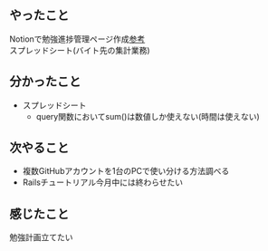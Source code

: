 ## やったこと
Notionで勉強進捗管理ページ作成[参考](https://www.ichimonji-san.com/how-to-set-private-okr-with-notion/)  
スプレッドシート(バイト先の集計業務)
## 分かったこと
- スプレッドシート
  - query関数においてsum()は数値しか使えない(時間は使えない)
## 次やること
- 複数GitHubアカウントを1台のPCで使い分ける方法調べる
- Railsチュートリアル今月中には終わらせたい
## 感じたこと
勉強計画立てたい